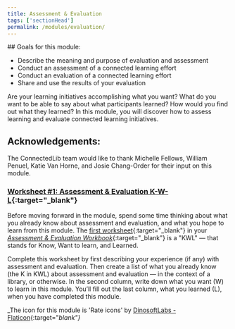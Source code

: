 ```yaml
---
title: Assessment & Evaluation
tags: ['sectionHead']
permalink: /modules/evaluation/
---
```


<div class="callout objectives" markdown="1"> 
## Goals for this module: 

- Describe the meaning and purpose of evaluation and assessment
- Conduct an assessment of a connected learning effort
- Conduct an evaluation of a connected learning effort
- Share and use the results of your evaluation

</div>

Are your learning initiatives accomplishing what you want? What do you want to be able to say about what participants learned? How would you find out what they learned? In this module, you will discover how to assess learning and evaluate connected learning initiatives.

## Acknowledgements: 
The ConnectedLib team would like to thank Michelle Fellows, William Penuel, Katie Van Horne, and Josie Chang-Order for their input on this module.

<div class="callout activity" markdown="1">
    
### [Worksheet #1: Assessment & Evaluation K-W-L](https://docs.google.com/document/d/1YO8aWs59kALm48t1D30BvbMkGH0xOCn7xXLlUHAC4EY/edit#heading=h.5pf3n53wqrjk){:target="_blank"}


Before moving forward in the module, spend some time thinking about what you already know about assessment and evaluation, and what you hope to learn from this module. The [first worksheet](https://docs.google.com/document/d/14FRMg54QQpWBZymkAtbECpGbtRVI5dwk5CGuuUiXASc/edit#heading=h.5pf3n53wqrjk){:target="_blank"} in your [_Assessment & Evaluation Workbook_](https://docs.google.com/document/d/14FRMg54QQpWBZymkAtbECpGbtRVI5dwk5CGuuUiXASc/edit?usp=sharing){:target="_blank"} is a "KWL" — that stands for Know, Want to learn, and Learned. 

Complete this worksheet by first describing your experience (if any) with assessment and evaluation. Then create a list of what you already know (the K in KWL) about assessment and evaluation — in the context of a library, or otherwise. In the second column, write down what you want (W) to learn in this module. You’ll fill out the last column, what you learned (L), when you have completed this module.


</div>


_The icon for this module is 'Rate icons' by [DinosoftLabs - Flaticon](https://www.flaticon.com/free-icons/rate){:target="_blank"}_

